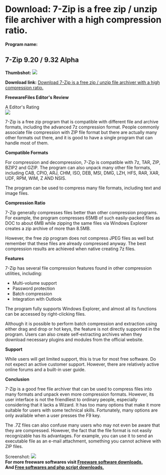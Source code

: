 # Download: 7-Zip is a free zip / unzip file archiver with a high compression ratio.

**Program name:**

## 7-Zip 9.20 / 9.32 Alpha

  
**Thumbshot:** ![](http://www.freewarefiles.com/screenshot/7zip_md.jpg)   
  
**Download link:** [Download 7-Zip is a free zip / unzip file archiver with a high compression ratio.](http://freesoftwares.boysofts.com/7-Zip_program_11874.html)  
  


**FreewareFiles Editor's Review**  
  


A Editor's Rating  
![](http://www.freewarefiles.com/images/rating/5.gif)  
  
7-Zip is a free zip program that is compatible with different file and archive formats, including the advanced 7z compression format. People commonly associate file compression with ZIP file format but there are actually many other formats out there, and it is good to have a single program that can handle most of them. 

**Compatible Formats**

For compression and decompression, 7-Zip is compatible with 7z, TAR, ZIP, BZIP2 and GZIP. The program can also unpack many other file formats, including CAB, CPIO, ARJ, CHM, ISO, DEB, MSI, DMG, LZH, HFS, RAR, XAR, UDF, RPM, WIM, Z AND NSIS. 

The program can be used to compress many file formats, including text and image files.

**Compression Ratio**

7-Zip generally compresses files better than other compression programs. For example, the program compresses 65MB of such easily-packed files as DOC to about 6MB while zipping the same files via Windows Explorer creates a zip archive of more than 8.5MB.

However, the free zip program does not compress JPEG files as well but remember that these files are already compressed anyway. The best compression results are achieved when native creating 7z files.

**Features**

7-Zip has several file compression features found in other compression utilities, including: 

  * Multi-volume support 
  * Password protection 
  * Batch compression 
  * Integration with Outlook 

The program fully supports Windows Explorer, and almost all its functions can be accessed by right-clicking files. 

Although it is possible to perform batch compression and extraction using either drag and drop or hot keys, the feature is not directly supported in the program. Users can also create self-extracting archives when they download necessary plugins and modules from the official website.

**Support**

While users will get limited support, this is true for most free software. Do not expect an active customer support. However, there are relatively active online forums and a built-in user guide.

**Conclusion**

7-Zip is a good free file archiver that can be used to compress files into many formats and unpack even more compression formats. However, its user interface is not the friendliest to ordinary people, especially considering that it lacks a Wizard. It has too many options that make it more suitable for users with some technical skills. Fortunately, many options are only available when a user presses the F9 key.

The .7Z files can also confuse many users who may not even be aware that they are compressed. However, the fact that the file format is not easily recognizable has its advantages. For example, you can use it to send an executable file as an e-mail attachment, something you cannot achieve with ZIP files. 

  
  
Screenshot: ![](http://www.freewarefiles.com/screenshot/7zip.jpg)   
**For more freeware softwares visit [Freeware software downloads.](http://freesoftwares.boysofts.com/)**   
**And [Free softwares and php script downloads.](http://www.boysofts.com/)**
